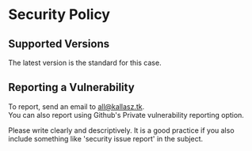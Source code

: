 # Security Policy

## Supported Versions

The latest version is the standard for this case.

## Reporting a Vulnerability

To report, send an email to [all@kallasz.tk](mailto:all@kallasz.tk).  
You can also report using Github's Private vulnerability reporting option.

Please write clearly and descriptively. It is a good practice if you also include something like 'security issue report' in the subject.
